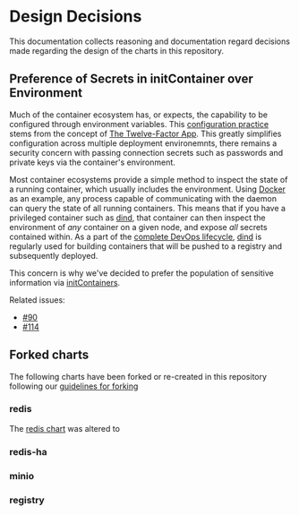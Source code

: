 # Design Decisions

This documentation collects reasoning and documentation regard decisions made
regarding the design of the charts in this repository.

## Preference of Secrets in initContainer over Environment

Much of the container ecosystem has, or expects, the capability to be configured
through environment variables. This [configuration practice](https://12factor.net/config) stems from the concept of [The Twelve-Factor App](https://12factor.net). This
greatly simplifies configuration across multiple deployment environemnts, there
remains a security concern with passing connection secrets such as passwords and
private keys via the container's environment.

Most container ecosystems provide a simple method to inspect the state of a running
container, which usually includes the environment. Using [Docker](https://www.docker.com/)
as an example, any process capable of communicating with the daemon can query the
state of all running containers. This means that if you have a privileged container
such as [dind][], that container can then inspect the environment of _any_ container
on a given node, and expose _all_ secrets contained within.
As a part of the [complete DevOps lifecycle][devops-post], [dind][] is regularly
used for building containers that will be pushed to a registry and subsequently
deployed.

This concern is why we've decided to prefer the population of sensitive information
via [initContainers][].

Related issues:
- [#90](https://gitlab.com/charts/helm.gitlab.io/issues/90)
- [#114](https://gitlab.com/charts/helm.gitlab.io/issues/114)

[dind]: (https://hub.docker.com/r/gitlab/dind/)
[devops-post]: https://about.gitlab.com/2017/10/11/from-dev-to-devops/
[initContainers]: https://kubernetes.io/docs/concepts/workloads/pods/init-containers/

## Forked charts

The following charts have been forked or re-created in this repository following
our [guidelines for forking](../development/README.md#guidelines-for-forking)

### redis

The [redis chart][] was altered to

[redis chart]: ../../charts/redis

### redis-ha

[redis chart]: ../../charts/redis-ha

### minio

### registry
